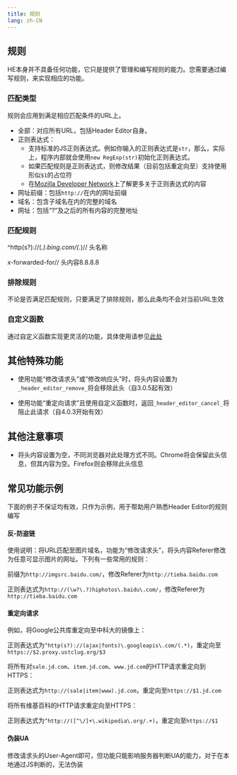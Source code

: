 ```yaml
---
title: 规则
lang: zh-CN
---
```


## 规则

HE本身并不具备任何功能，它只是提供了管理和编写规则的能力。您需要通过编写规则，来实现相应的功能。

### 匹配类型

规则会应用到满足相应匹配条件的URL上。

* 全部：对应所有URL，包括Header Editor自身。
* 正则表达式：
	* 支持标准的JS正则表达式。例如你输入的正则表达式是`str`，那么，实际上，程序内部就会使用`new RegExp(str)`初始化正则表达式。
	* 如果匹配规则是正则表达式，则修改结果（目前包括重定向至）支持使用形似`$1`的占位符
	* 在[Mozilla Developer Network](https://developer.mozilla.org/zh-CN/docs/Web/JavaScript/Reference/Global_Objects/RegExp)上了解更多关于正则表达式的内容
* 网址前缀：包括`http://`在内的网址前缀
* 域名：包含子域名在内的完整的域名
* 网址：包括“?”及之后的所有内容的完整地址


### 匹配规则

^http(s?)://(.*).bing\.com/(.*)// 头名称

x-forwarded-for// 头内容8.8.8.8




### 排除规则

不论是否满足匹配规则，只要满足了排除规则，那么此条均不会对当前URL生效

### 自定义函数

通过自定义函数实现更灵活的功能，具体使用请参见[此处](./custom-function.md)

## 其他特殊功能

* 使用功能“修改请求头”或“修改响应头”时，将头内容设置为`_header_editor_remove_`将会移除此头（自3.0.5起有效）

* 使用功能“重定向请求”且使用自定义函数时，返回`_header_editor_cancel_`将阻止此请求（自4.0.3开始有效）

## 其他注意事项

* 将头内容设置为空，不同浏览器对此处理方式不同。Chrome将会保留此头信息，但其内容为空。Firefox则会移除此头信息

## 常见功能示例

下面的例子不保证均有效，只作为示例，用于帮助用户熟悉Header Editor的规则编写

#### 反-防盗链

使用说明：将URL匹配至图片域名，功能为“修改请求头”，将头内容Referer修改为任意可显示图片的网址。下列有一些常用的规则：

前缀为`http://imgsrc.baidu.com/`，修改Referer为`http://tieba.baidu.com`

正则表达式为`http://(\w?\.?)hiphotos\.baidu\.com/`，修改Referer为`http://tieba.baidu.com`

#### 重定向请求

例如，将Google公共库重定向至中科大的镜像上：

正则表达式为`^http(s?)://(ajax|fonts)\.googleapis\.com/(.*)`，重定向至`https://$2.proxy.ustclug.org/$3`

将所有对`sale.jd.com`、`item.jd.com`、`www.jd.com`的HTTP请求重定向到HTTPS：

正则表达式为`http://(sale|item|www).jd.com`，重定向至`https://$1.jd.com`

将所有维基百科的HTTP请求重定向至HTTPS：

正则表达式为`^http://([^\/]+\.wikipedia\.org/.+)`，重定向至`https://$1`

#### 伪装UA

修改请求头的User-Agent即可，但功能只能影响服务器判断UA的能力，对于在本地通过JS判断的，无法伪装
